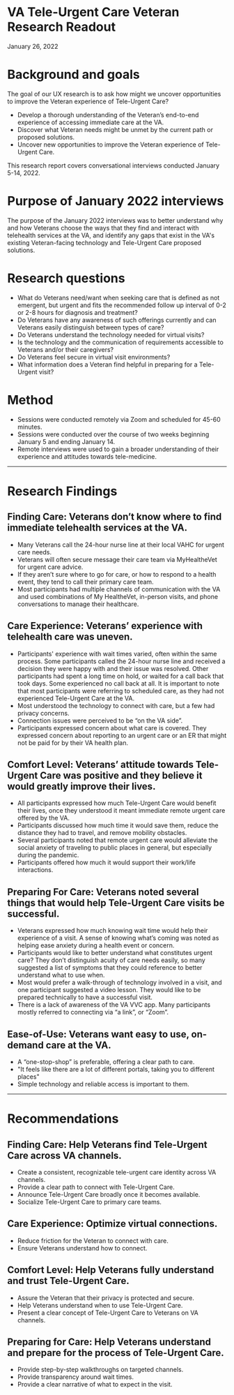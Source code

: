 # VA Tele-Urgent Care Veteran Research Readout

January 26, 2022 


# Background and goals
The goal of our UX research is to ask how might we uncover opportunities to improve the Veteran experience of Tele-Urgent Care?
- Develop a thorough understanding of the Veteran’s end-to-end experience of accessing immediate care at the VA.
- Discover what Veteran needs might be unmet by the current path or proposed solutions. 
- Uncover new opportunities to improve the Veteran experience of Tele-Urgent Care.

This research report covers conversational interviews conducted January 5-14, 2022.

# Purpose of January 2022 interviews
The purpose of the January 2022 interviews was to better understand why and how Veterans choose the ways that they find and interact with telehealth services at the VA, and identify any gaps that exist in the VA's existing Veteran-facing technology and Tele-Urgent Care proposed solutions. 

# Research questions
- What do Veterans need/want when seeking care that is defined as not emergent, but urgent and fits the recommended follow up interval of 0-2 or 2-8 hours for diagnosis and treatment?
- Do Veterans have any awareness of such offerings currently and can Veterans easily distinguish between types of care?
- Do Veterans understand the technology needed for virtual visits?
- Is the technology and the communication of requirements accessible to Veterans and/or their caregivers?
- Do Veterans feel secure in virtual visit environments?
- What information does a Veteran find helpful in preparing for a Tele-Urgent visit?
  
# Method
- Sessions were conducted remotely via Zoom and scheduled for 45-60 minutes. 
- Sessions were conducted over the course of two weeks beginning January 5 and ending January 14. 
- Remote interviews were used to gain a broader understanding of their experience and attitudes towards tele-medicine. 
---

# Research Findings

## Finding Care: Veterans don’t know where to find immediate telehealth services at the VA.
- Many Veterans call the 24-hour nurse line at their local VAHC for urgent care needs. 
- Veterans will often secure message their care team via MyHealtheVet for urgent care advice. 
- If they aren’t sure where to go for care, or how to respond to a health event, they tend to call their primary care team. 
- Most participants had multiple channels of communication with the VA and used combinations of My HealtheVet, in-person visits, and phone conversations to manage their healthcare.

## Care Experience: Veterans’ experience with telehealth care was uneven.
- Participants' experience with wait times varied, often within the same process. Some participants called the 24-hour nurse line and received a decision they were happy with and their issue was resolved. Other participants had spent a long time on hold, or waited for a call back that took days. Some experienced no call back at all. It is important to note that most participants were referring to scheduled care, as they had not experienced Tele-Urgent Care at the VA.
- Most understood the technology to connect with care, but a few had privacy concerns.
- Connection issues were perceived to be “on the VA side”.
- Participants expressed concern about what care is covered. They expressed concern about reporting to an urgent care or an ER that might not be paid for by their VA health plan. 

## Comfort Level: Veterans’ attitude towards Tele-Urgent Care was positive and they believe it would greatly improve their lives.
- All participants expressed how much Tele-Urgent Care would benefit their lives, once they understood it meant immediate remote urgent care offered by the VA. 
- Participants discussed how much time it would save them, reduce the distance they had to travel, and remove mobility obstacles. 
- Several participants noted that remote urgent care would alleviate the social anxiety of traveling to public places in general, but especially during the pandemic. 
- Participants offered how much it would support their work/life interactions. 

## Preparing For Care: Veterans noted several things that would help Tele-Urgent Care visits be successful. 
- Veterans expressed how much knowing wait time would help their experience of a visit. A sense of knowing what’s coming was noted as helping ease anxiety during a health event or concern.
- Participants would like to better understand what constitutes urgent care? They don’t distinguish acuity of care needs easily, so many suggested a list of symptoms that they could reference to better understand what to use when. 
- Most would prefer a walk-through of technology involved in a visit, and one participant suggested a video lesson. They would like to be prepared technically to have a successful visit.
- There is a lack of awareness of the VA VVC app. Many participants mostly referred to connecting via “a link”, or “Zoom”. 

## Ease-of-Use: Veterans want easy to use, on-demand care at the VA. 
- A “one-stop-shop” is preferable, offering a clear path to care.
- "It feels like there are a lot of different portals, taking you to different places" 
- Simple technology and reliable access is important to them.
___

# Recommendations

## Finding Care: Help Veterans find Tele-Urgent Care across VA channels. 
- Create a consistent, recognizable tele-urgent care identity across VA channels. 
- Provide a clear path to connect with Tele-Urgent Care.
- Announce Tele-Urgent Care broadly once it becomes available.
- Socialize Tele-Urgent Care to primary care teams.

## Care Experience: Optimize virtual connections.
- Reduce friction for the Veteran to connect with care.
- Ensure Veterans understand how to connect.

## Comfort Level: Help Veterans fully understand and trust Tele-Urgent Care.
- Assure the Veteran that their privacy is protected and secure.
- Help Veterans understand when to use Tele-Urgent Care.
- Present a clear concept of Tele-Urgent Care to Veterans on VA channels.

## Preparing for Care: Help Veterans understand and prepare for the process of Tele-Urgent Care.
- Provide step-by-step walkthroughs on targeted channels.
- Provide transparency around wait times.
- Provide a clear narrative of what to expect in the visit.









